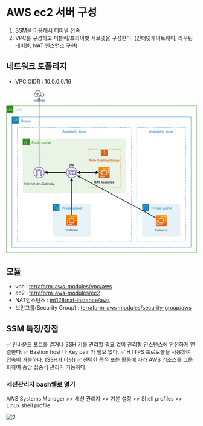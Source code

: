 # AWS ec2 서버 구성

1. SSM을 이용해서 터미널 접속
2. VPC를 구성하고 퍼블릭/프라이빗 서브넷을 구성한다. (인터넷게이트웨이, 라우팅테이블, NAT 인스턴스 구현)

## 네트워크 토폴리지

- VPC CIDR : 10.0.0.0/16

![1](https://github.com/int128/terraform-aws-nat-instance/raw/master/diagram.svg)

## 모듈

- vpc : [terraform-aws-modules/vpc/aws](https://registry.terraform.io/modules/terraform-aws-modules/vpc/aws/latest)
- ec2 : [terraform-aws-modules/ec2](https://registry.terraform.io/modules/terraform-aws-modules/ec2-instance/aws/latest)
- NAT인스턴스 : [int128/nat-instance/aws](https://github.com/int128/terraform-aws-nat-instance/tree/master?tab=readme-ov-file)
- 보안그룹(Security Group) : [terraform-aws-modules/security-group/aws](https://registry.terraform.io/modules/terraform-aws-modules/security-group/aws/latest)

## SSM 특징/장점

✅ 인바운드 포트를 열거나 SSH 키를 관리할 필요 없이 관리형 인스턴스에 안전하게 연결한다.
✅ Bastion host 나 Key pair 가 필요 없다.
✅ HTTPS 프로토콜을 사용하여 접속이 가능하다. (SSH가 아님)
✅ 선택한 목적 또는 활동에 따라 AWS 리소스를 그룹화하여 중앙 집중식 관리가 가능하다.

### 세션관리자 bash쉘로 열기

AWS Systems Manager >> 세션 관리자 >> 기본 설정 >> Shell profiles >> Linux shell profile

![2](https://blog.kakaocdn.net/dn/cVgYWw/btrJ70pm8kc/qoKDmlZEDGDsfVsQl8jWuk/img.png)
